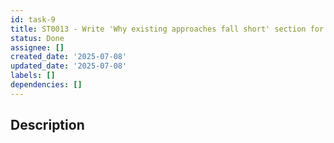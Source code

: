 ```yaml
---
id: task-9
title: ST0013 - Write 'Why existing approaches fall short' section for blog 0000
status: Done
assignee: []
created_date: '2025-07-08'
updated_date: '2025-07-08'
labels: []
dependencies: []
---
```


## Description
